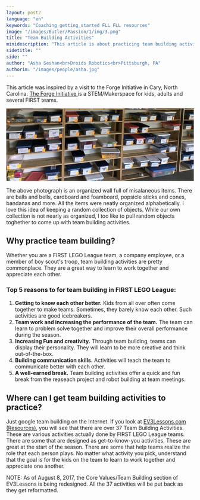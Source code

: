```yaml
---
layout: post2
language: "en"
keywords: "Coaching getting_started FLL FLL resources"
image: "/images/Butler/Passion/1/img/3.png"
title: "Team Building Activities"
minidescription: "This article is about practicing team building activities."
sidetitle: ""
side: ""
author: "Asha Seshan<br>Droids Robotics<br>Pittsburgh, PA"
authorim: "/images/people/asha.jpg"
---
```


This article was inspired by a visit to the Forge Initiative in Cary, North Carolina. <a href="http://theforgeinitiative.org/">The Forge Initiative </a> is a STEM/Makerspace for kids, adults and several FIRST teams.


<img src="/images/coachcorner/TeamBuildingWall.jpg" style="max-width: 100%" />

The above photograph is an organized wall full of misalaneous items. There are balls and bells, cardboard and foamboard, popsicle sticks and cones, bandanas and more. All the items were neatly organized alphabetically.  I love this idea of keeping a random collection of objects. While our own collection is not nearly as organized, I too like to pull random objects toghether to come up with team building activities.


## Why practice team building? ##
Whether you are a FIRST LEGO League team, a company employee, or a member of boy scout's troop, team building activities are pretty commonplace. They are a great way to learn to work together and appreciate each other.

### Top 5 reasons to for team building in FIRST LEGO League: ###

1. **Getting to know each other better.** Kids from all over often come together to make teams. Sometimes, they barely know each other. Such activities are good icebreakers.
2. **Team work and increasing the performance of the team.**  The team can learn to problem solve together and improve their overall performance during the season.
3. **Increasing Fun and creativity.**  Through team building, teams can display their personality. They will learn to be more creative and think out-of-the-box.
4. **Building communication skills.**   Activities will teach the team to communicate better with each other.
5. **A well-earned break.**  Team building activities offer a quick and fun break from the reaseach project and robot building at team meetings.

## Where can I get team building activities to practice? ##
Just google team building on the Internet. If you look at <a href="http://ev3lessons.com/corevalues.html">EV3Lessons.com (Resources)</a>, you will see that there are over 37 Team Building Activities. These are various activities actually done by FIRST LEGO League teams. There are some that are designed as get-to-know-you activities. These are great at the start of the season.  There are some that help teams realize the role that each person plays.  No matter what activity you pick, understand that the goal is for the kids on the team to learn to work together and appreciate one another.

NOTE: As of August 8, 2017, the Core Values/Team Building section of EV3Lessons is being redesigned.  All the 37 activities will be put back as they get reformatted.





